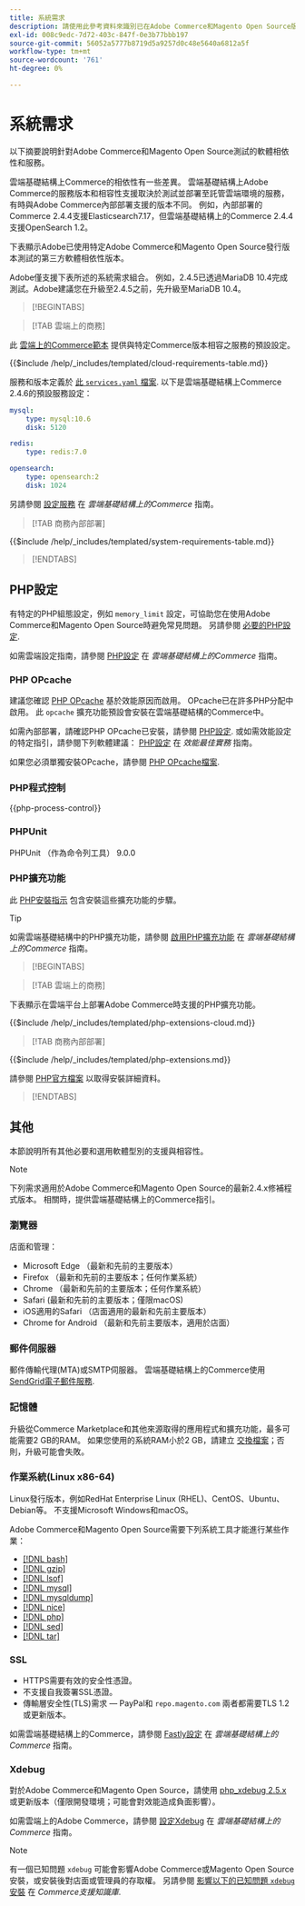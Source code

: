 ```yaml
---
title: 系統需求
description: 請使用此參考資料來識別已在Adobe Commerce和Magento Open Source版本中測試的所需軟體相依性。
exl-id: 008c9edc-7d72-403c-847f-0e3b77bbb197
source-git-commit: 56052a5777b8719d5a9257d0c48e5640a6812a5f
workflow-type: tm+mt
source-wordcount: '761'
ht-degree: 0%

---
```


# 系統需求

以下摘要說明針對Adobe Commerce和Magento Open Source測試的軟體相依性和服務。

雲端基礎結構上Commerce的相依性有一些差異。 雲端基礎結構上Adobe Commerce的服務版本和相容性支援取決於測試並部署至託管雲端環境的服務，有時與Adobe Commerce內部部署支援的版本不同。 例如，內部部署的Commerce 2.4.4支援Elasticsearch7.17，但雲端基礎結構上的Commerce 2.4.4支援OpenSearch 1.2。

下表顯示Adobe已使用特定Adobe Commerce和Magento Open Source發行版本測試的第三方軟體相依性版本。

Adobe僅支援下表所述的系統需求組合。 例如，2.4.5已透過MariaDB 10.4完成測試。Adobe建議您在升級至2.4.5之前，先升級至MariaDB 10.4。

>[!BEGINTABS]

>[!TAB 雲端上的商務]

此 [雲端上的Commerce範本](https://github.com/magento/magento-cloud) 提供與特定Commerce版本相容之服務的預設設定。

{{$include /help/_includes/templated/cloud-requirements-table.md}}

服務和版本定義於 [此 `services.yaml` 檔案](https://github.com/magento/magento-cloud/blob/master/.magento/services.yaml). 以下是雲端基礎結構上Commerce 2.4.6的預設服務設定：

```yaml
mysql:
    type: mysql:10.6
    disk: 5120

redis:
    type: redis:7.0

opensearch:
    type: opensearch:2
    disk: 1024
```

另請參閱 [設定服務](https://experienceleague.adobe.com/docs/commerce-cloud-service/user-guide/configure/service/services-yaml.html) 在 _雲端基礎結構上的Commerce_ 指南。

>[!TAB 商務內部部署]

{{$include /help/_includes/templated/system-requirements-table.md}}

>[!ENDTABS]

## PHP設定

有特定的PHP組態設定，例如 `memory_limit` 設定，可協助您在使用Adobe Commerce和Magento Open Source時避免常見問題。 另請參閱 [必要的PHP設定](prerequisites/php-settings.md).

如需雲端設定指南，請參閱 [PHP設定](https://experienceleague.adobe.com/docs/commerce-cloud-service/user-guide/configure/app/php-settings.html) 在 _雲端基礎結構上的Commerce_ 指南。

### PHP OPcache

建議您確認 [PHP OPcache](https://www.php.net/manual/en/intro.opcache.php) 基於效能原因而啟用。 OPcache已在許多PHP分配中啟用。 此 `opcache` 擴充功能預設會安裝在雲端基礎結構的Commerce中。

如需內部部署，請確認PHP OPcache已安裝，請參閱 [PHP設定](prerequisites/php-settings.md). 或如需效能設定的特定指引，請參閱下列軟體建議： [PHP設定](https://experienceleague.adobe.com/docs/commerce-operations/performance-best-practices/software.html#php-settings) 在 _效能最佳實務_ 指南。

如果您必須單獨安裝OPcache，請參閱 [PHP OPcache檔案](https://www.php.net/manual/en/opcache.setup.php).

### PHP程式控制

{{php-process-control}}

### PHPUnit

PHPUnit （作為命令列工具） 9.0.0

### PHP擴充功能

此 [PHP安裝指示](prerequisites/php-settings.md) 包含安裝這些擴充功能的步驟。

>[!TIP]
>
>如需雲端基礎結構中的PHP擴充功能，請參閱 [啟用PHP擴充功能](https://experienceleague.adobe.com/docs/commerce-cloud-service/user-guide/configure/app/php-settings.html#enable-extensions) 在 _雲端基礎結構上的Commerce_ 指南。

>[!BEGINTABS]

>[!TAB 雲端上的商務]

下表顯示在雲端平台上部署Adobe Commerce時支援的PHP擴充功能。

{{$include /help/_includes/templated/php-extensions-cloud.md}}

>[!TAB 商務內部部署]

{{$include /help/_includes/templated/php-extensions.md}}

請參閱 [PHP官方檔案](https://www.php.net/manual/en/extensions.php) 以取得安裝詳細資料。

>[!ENDTABS]

## 其他

本節說明所有其他必要和選用軟體型別的支援與相容性。

>[!NOTE]
>
>下列需求適用於Adobe Commerce和Magento Open Source的最新2.4.x修補程式版本。 相關時，提供雲端基礎結構上的Commerce指引。

### 瀏覽器

店面和管理：

- Microsoft Edge （最新和先前的主要版本）
- Firefox （最新和先前的主要版本；任何作業系統）
- Chrome （最新和先前的主要版本；任何作業系統）
- Safari (最新和先前的主要版本；僅限macOS)
- iOS適用的Safari （店面適用的最新和先前主要版本）
- Chrome for Android （最新和先前主要版本，適用於店面）

### 郵件伺服器

郵件傳輸代理(MTA)或SMTP伺服器。 雲端基礎結構上的Commerce使用 [SendGrid電子郵件服務](https://experienceleague.adobe.com/docs/commerce-cloud-service/user-guide/project/sendgrid.html).

### 記憶體

升級從Commerce Marketplace和其他來源取得的應用程式和擴充功能，最多可能需要2 GB的RAM。 如果您使用的系統RAM小於2 GB，請建立 [交換檔案](https://support.magento.com/hc/en-us/articles/360032980432)；否則，升級可能會失敗。

### 作業系統(Linux x86-64)

Linux發行版本，例如RedHat Enterprise Linux (RHEL)、CentOS、Ubuntu、Debian等。 不支援Microsoft Windows和macOS。

Adobe Commerce和Magento Open Source需要下列系統工具才能進行某些作業：

- [[!DNL bash]](https://www.gnu.org/software/bash/)
- [[!DNL gzip]](https://www.gzip.org/)
- [[!DNL lsof]](https://linux.die.net/man/8/lsof)
- [[!DNL mysql]](https://www.mysql.com/)
- [[!DNL mysqldump]](https://dev.mysql.com/doc/refman/8.0/en/mysqldump.html)
- [[!DNL nice]](https://linux.die.net/man/1/nice)
- [[!DNL php]](https://www.php.net/)
- [[!DNL sed]](https://www.gnu.org/software/sed/manual/sed.html)
- [[!DNL tar]](https://linux.die.net/man/1/tar)

### SSL

- HTTPS需要有效的安全性憑證。
- 不支援自我簽署SSL憑證。
- 傳輸層安全性(TLS)需求 — PayPal和 `repo.magento.com` 兩者都需要TLS 1.2或更新版本。

如需雲端基礎結構上的Commerce，請參閱 [Fastly設定](https://experienceleague.adobe.com/docs/commerce-cloud-service/user-guide/cdn/setup-fastly/fastly-configuration.html) 在 _雲端基礎結構上的Commerce_ 指南。

### Xdebug

對於Adobe Commerce和Magento Open Source，請使用 [php_xdebug 2.5.x](https://xdebug.org/download) 或更新版本（僅限開發環境；可能會對效能造成負面影響）。

如需雲端上的Adobe Commerce，請參閱 [設定Xdebug](https://experienceleague.adobe.com/docs/commerce-cloud-service/user-guide/develop/test/debug.html) 在 _雲端基礎結構上的Commerce_ 指南。

>[!NOTE]
>
>有一個已知問題 `xdebug` 可能會影響Adobe Commerce或Magento Open Source安裝，或安裝後對店面或管理員的存取權。 另請參閱 [影響以下的已知問題 `xdebug` 安裝](https://experienceleague.adobe.com/docs/commerce-knowledge-base/kb/troubleshooting/miscellaneous/known-issues-that-affect-installation.html) 在 _Commerce支援知識庫_.
